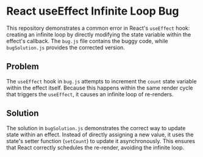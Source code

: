 # React useEffect Infinite Loop Bug

This repository demonstrates a common error in React's `useEffect` hook: creating an infinite loop by directly modifying the state variable within the effect's callback. The `bug.js` file contains the buggy code, while `bugSolution.js` provides the corrected version.

## Problem

The `useEffect` hook in `bug.js` attempts to increment the `count` state variable within the effect itself.  Because this happens within the same render cycle that triggers the `useEffect`, it causes an infinite loop of re-renders.

## Solution

The solution in `bugSolution.js` demonstrates the correct way to update state within an effect.  Instead of directly assigning a new value, it uses the state's setter function (`setCount`) to update it asynchronously.  This ensures that React correctly schedules the re-render, avoiding the infinite loop.
